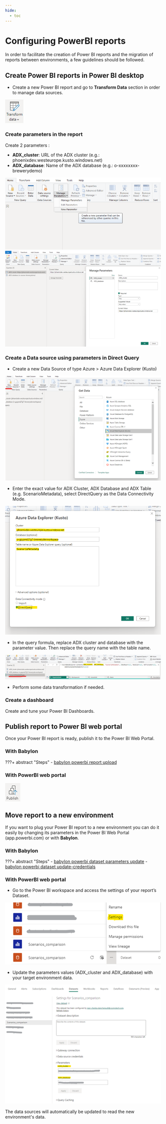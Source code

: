 ```yaml
---
hide:
  - toc
---
```

# Configuring PowerBI reports

In order to facilitate the creation of Power BI reports and the migration of reports between environments, a few guidelines should be followed.

## Create Power BI reports in Power BI desktop
- Create a new Power BI report and go to **Transform Data** section in order to manage data sources.

![Screenshot of transform data](../assets/pbi_step_1.png)

### Create parameters in the report

Create 2 parameters :
- **ADX_cluster**: URL of the ADX cluster (e.g.: phoenixdev.westeurope.kusto.windows.net)
- **ADX_database**: Name of the ADX database (e.g.: o-xxxxxxxx-brewerydemo)

![Screenshot of adding powerBI parameters](../assets/pbi_step_2a.png)
![Screenshot of adding powerBI parameters](../assets/pbi_step_2b.png)

### Create a Data source using parameters in Direct Query
- Create a new Data Source of type Azure > Azure Data Explorer (Kusto)

![Screenshot of adding powerBI parameters](../assets/pbi_step_3a.png)

- Enter the exact value for ADX Cluster, ADX Database and ADX Table (e.g. ScenarioMetadata), select DirectQuery as the Data Connectivity Mode.

![Screenshot of entering powerBI parameters](../assets/pbi_step_3b.png)

- In the query formula, replace ADX cluster and database with the parameter value. Then replace the query name with the table name.

![Screenshot of entering powerBI parameters](../assets/pbi_step_3c.png)

- Perform some data transformation if needed.

### Create a dashboard
Create and tune your Power BI Dashboards.

## Publish report to Power BI web portal

Once your Power BI report is ready, publish it to the Power BI Web Portal.

### With Babylon
???+ abstract "Steps"
    - [babylon powerbi report upload](https://cosmo-tech.github.io/Babylon/2.0.0/cli/#upload_2)

### With PowerBI web portal

![Screenshot of entering powerBI parameters](../assets/pbi_step_4a.png)

## Move report to a new environment

If you want to plug your Power BI report to a new environment you can do it easily by changing its parameters in the Power BI Web Portal (app.powerbi.com) or with **Babylon**.

### With Babylon

???+ abstract "Steps"
    - [babylon powerbi dataset parameters update](https://cosmo-tech.github.io/Babylon/2.0.0/cli/#update_8)
    - [babylon powerbi dataset update-credentials](https://cosmo-tech.github.io/Babylon/2.0.0/cli/#update-credentials)

### With PowerBI web portal

- Go to the Power BI workspace and access the settings of your report’s Dataset.

![Screenshot of entering powerBI parameters](../assets/pbi_step_4b.png)

- Update the parameters values (ADX_cluster and ADX_database) with your target environment data. 

![Screenshot of entering powerBI parameters](../assets/pbi_step_4c.png)

The data sources will automatically be updated to read the new environment's data. 
